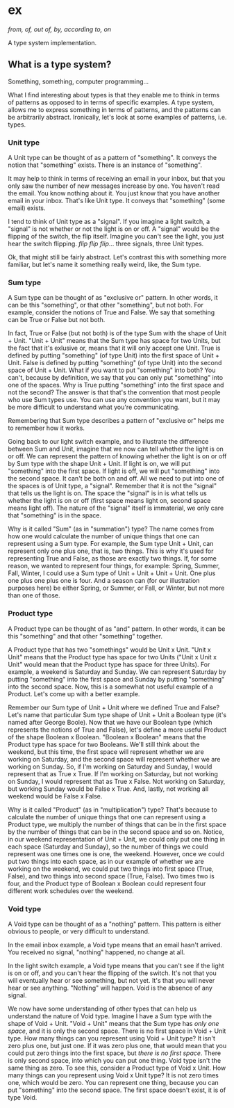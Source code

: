 ex
==
_from, of, out of, by, according to, on_

A type system implementation.

## What is a type system?

Something, something, computer programming...

What I find interesting about types is that they enable me to think in terms of patterns as opposed to in terms of specific examples. A type system, allows me to express something in terms of patterns, and the patterns can be arbitrarily abstract. Ironically, let's look at some examples of patterns, i.e. types.

### Unit type

A Unit type can be thought of as a pattern of "something". It conveys the notion that "something" exists. There is an instance of "something".

It may help to think in terms of receiving an email in your inbox, but that you only saw the number of new messages increase by one. You haven't read the email. You know nothing about it. You just know that you have another email in your inbox. That's like Unit type. It conveys that "something" (some email) exists.

I tend to think of Unit type as a "signal". If you imagine a light switch, a "signal" is not whether or not the light is on or off. A "signal" would be the flipping of the switch, the flip itself. Imagine you can't see the light, you just hear the switch flipping. *flip* *flip* *flip*... three signals, three Unit types.

Ok, that might still be fairly abstract. Let's contrast this with something more familiar, but let's name it something really weird, like, the Sum type.

### Sum type

A Sum type can be thought of as "exclusive or" pattern. In other words, it can be this "something", or that other "something", but not both. For example, consider the notions of True and False. We say that something can be True or False but not both.

In fact, True or False (but not both) is of the type Sum with the shape of Unit + Unit. "Unit + Unit" means that the Sum type has space for two Units, but the fact that it's exlusive or, means that it will only accept one Unit. True is defined by putting "something" (of type Unit) into the first space of Unit + Unit. False is defined by putting "something" (of type Unit) into the second space of Unit + Unit. What if you want to put "something" into both? You can't, because by definition, we say that you can only put "something" into one of the spaces. Why is True putting "something" into the first space and not the second? The answer is that that's the convention that most people who use Sum types use. You can use any convention you want, but it may be more difficult to understand what you're communicating.

Remembering that Sum type describes a pattern of "exclusive or" helps me to remember how it works.

Going back to our light switch example, and to illustrate the difference between Sum and Unit, imagine that we now can tell whether the light is on or off. We can represent the pattern of knowing whether the light is on or off by Sum type with the shape Unit + Unit. If light is on, we will put "something" into the first space. If light is off, we will put "something" into the second space. It can't be both on and off. All we need to put into one of the spaces is of Unit type, a "signal". Remember that it is not the "signal" that tells us the light is on. The space the "signal" is in is what tells us whether the light is on or off (first space means light on, second space means light off). The nature of the "signal" itself is immaterial, we only care that "something" is in the space.

Why is it called "Sum" (as in "summation") type? The name comes from how one would calculate the number of unique things that one can represent using a Sum type. For example, the Sum type Unit + Unit, can represent only one plus one, that is, two things. This is why it's used for representing True and False, as those are exactly two things. If, for some reason, we wanted to represent four things, for example: Spring, Summer, Fall, Winter, I could use a Sum type of Unit + Unit + Unit + Unit. One plus one plus one plus one is four. And a season can (for our illustration purposes here) be either Spring, or Summer, or Fall, or Winter, but not more than one of those.

### Product type

A Product type can be thought of as "and" pattern. In other words, it can be this "something" and that other "something" together.

A Product type that has two "somethings" would be Unit x Unit. "Unit x Unit" means that the Product type has space for two Units ("Unit x Unit x Unit" would mean that the Product type has space for three Units). For example, a weekend is Saturday and Sunday. We can represent Saturday by putting "something" into the first space and Sunday by putting "something" into the second space. Now, this is a somewhat not useful example of a Product. Let's come up with a better example.

Remember our Sum type of Unit + Unit where we defined True and False? Let's name that particular Sum type shape of Unit + Unit a Boolean type (it's named after George Boole). Now that we have our Boolean type (which represents the notions of True and False), let's define a more useful Product of the shape Boolean x Boolean. "Boolean x Boolean" means that the Product type has space for two Booleans. We'll still think about the weekend, but this time, the first space will represent whether we are working on Saturday, and the second space will represent whether we are working on Sunday. So, if I'm working on Saturday and Sunday, I would represent that as True x True. If I'm working on Saturday, but not working on Sunday, I would represent that as True x False. Not working on Saturday, but working Sunday would be False x True. And, lastly, not working all weekend would be False x False.

Why is it called "Product" (as in "multiplication") type? That's because to calculate the number of unique things that one can represent using a Product type, we multiply the number of things that can be in the first space by the number of things that can be in the second space and so on. Notice, in our weekend representation of Unit + Unit, we could only put one thing in each space (Saturday and Sunday), so the number of things we could represent was one times one is one, the weekend. However, once we could put two things into each space, as in our example of whether we are working on the weekend, we could put two things into first space (True, False), and two things into second space (True, False). Two times two is four, and the Product type of Boolean x Boolean could represent four different work schedules over the weekend.

### Void type

A Void type can be thought of as a "nothing" pattern. This pattern is either obvious to people, or very difficult to understand.

In the email inbox example, a Void type means that an email hasn't arrived. You received no signal, "nothing" happened, no change at all.

In the light switch example, a Void type means that you can't see if the light is on or off, and you can't hear the flipping of the switch. It's not that you will eventually hear or see something, but not yet. It's that you will never hear or see anything. "Nothing" will happen. Void is the absence of any signal.

We now have some understanding of other types that can help us understand the nature of Void type. Imagine I have a Sum type with the shape of Void + Unit. "Void + Unit" means that the Sum type has *only one space*, and it is only the second space. There is no first space in Void + Unit type. How many things can you represent using Void + Unit type? It isn't zero plus one, but just one. If it was zero plus one, that would mean that you could put zero things into the first space, but *there is no first space*. There is only second space, into which you can put one thing. Void type isn't the same thing as zero. To see this, consider a Product type of Void x Unit. How many things can you represent using Void x Unit type? It is not zero times one, which would be zero. You can represent one thing, because you can put "something" into the second space. The first space doesn't exist, it is of type Void.
